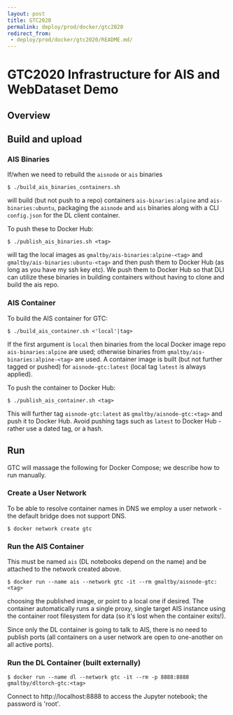 ```yaml
---
layout: post
title: GTC2020
permalink: deploy/prod/docker/gtc2020
redirect_from:
 - deploy/prod/docker/gtc2020/README.md/
---
```


# GTC2020 Infrastructure for AIS and WebDataset Demo

## Overview

## Build and upload

### AIS Binaries

If/when we need to rebuild the `aisnode` or `ais` binaries

```console
$ ./build_ais_binaries_containers.sh
```

will build (but not push to a repo) containers `ais-binaries:alpine` and `ais-binaries:ubuntu`, packaging the `aisnode` and `ais` binaries along with a CLI `config.json` for the DL client container.

To push these to Docker Hub:

```console
$ ./publish_ais_binaries.sh <tag>
```

will tag the local images as `gmaltby/ais-binaries:alpine-<tag>` and `gmaltby/ais-binaries:ubuntu-<tag>` and then push them to Docker Hub (as long as you have my ssh key etc). We push them to Docker Hub so that DLI can utilize these binaries in building containers without having to clone and build the ais repo.

### AIS Container

To build the AIS container for GTC:

```console
$ ./build_ais_container.sh <'local'|tag>
```

If the first argument is `local` then binaries from the local Docker image repo `ais-binaries:alpine` are used; otherwise binaries from `gmaltby/ais-binaries:alpine-<tag>` are used. A container image is built (but not further tagged or pushed) for `aisnode-gtc:latest` (local tag `latest` is always applied).

To push the container to Docker Hub:

```console
$ ./publish_ais_container.sh <tag>
```

This will further tag `aisnode-gtc:latest` as `gmaltby/aisnode-gtc:<tag>` and push it to Docker Hub. Avoid pushing tags such as `latest` to Docker Hub - rather use a dated tag, or a hash.

## Run

GTC will massage the following for Docker Compose; we describe how to run manually.

### Create a User Network

To be able to resolve container names in DNS we employ a user network - the default bridge does not support DNS. 

```console
$ docker network create gtc
```

### Run the AIS Container

This must be named `ais` (DL notebooks depend on the name) and be attached to the network created above.

```console
$ docker run --name ais --network gtc -it --rm gmaltby/aisnode-gtc:<tag>
```
choosing the published image, or point to a local one if desired. The container automatically runs a single proxy, single target AIS instance using the container root filesystem for data (so it's lost when the container exits!).

Since only the DL container is going to talk to AIS, there is no need to publish ports (all containers on a user network are open to one-another on all active ports).

### Run the DL Container (built externally)

```console
$ docker run --name dl --network gtc -it --rm -p 8888:8888 gmaltby/dltorch-gtc:<tag>
```

Connect to http://localhost:8888 to access the Jupyter notebook; the password is 'root'.

